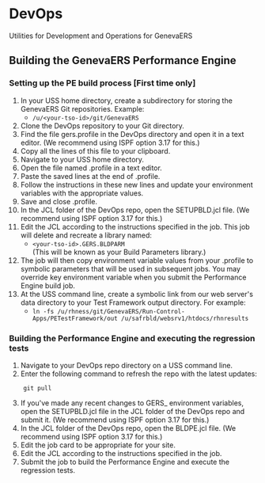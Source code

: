 # DevOps
Utilities for Development and Operations for GenevaERS

## Building the GenevaERS Performance Engine

### Setting up the PE build process [First time only]
1. In your USS home directory, create a subdirectory for storing the GenevaERS Git repositories.  Example:
   - `/u/<your-tso-id>/git/GenevaERS`
2. Clone the DevOps repository to your Git directory.
3. Find the file gers.profile in the DevOps directory and open it in a text editor.  (We recommend using ISPF option 3.17 for this.)
4. Copy all the lines of this file to your clipboard.
5. Navigate to your USS home directory.
6. Open the file named .profile in a text editor.
7. Paste the saved lines at the end of .profile.
8. Follow the instructions in these new lines and update your environment variables with the appropriate values.
9. Save and close .profile.
10. In the JCL folder of the DevOps repo, open the SETUPBLD.jcl file.  (We recommend using ISPF option 3.17 for this.)
11. Edit the JCL according to the instructions specified in the job.  This job will delete and recreate a library named:
    - `<your-tso-id>.GERS.BLDPARM`  
(This will be known as your Build Parameters library.)
1.  The job will then copy environment variable values from your .profile to symbolic parameters that will be used in subsequent jobs. You may override key environment variable when you submit the Performance Engine build job.  
2.  At the USS command line, create a symbolic link from our web server's data directory to your Test Framework output directory.  For example:   
    - `ln -fs /u/rhness/git/GenevaERS/Run-Control-Apps/PETestFramework/out /u/safrbld/websrv1/htdocs/rhnresults`

### Building the Performance Engine and executing the regression tests
1. Navigate to your DevOps repo directory on a USS command line.
2. Enter the following command to refresh the repo with the latest updates:

```
    git pull
```
3. If you've made any recent changes to GERS_ environment variables, open the SETUPBLD.jcl file in the JCL folder of the DevOps repo and submit it.  (We recommend using ISPF option 3.17 for this.)
12. In the JCL folder of the DevOps repo, open the BLDPE.jcl file.  (We recommend using ISPF option 3.17 for this.)
13. Edit the job card to be appropriate for your site.
14. Edit the JCL according to the instructions specified in the job.
15. Submit the job to build the Performance Engine and execute the regression tests.
